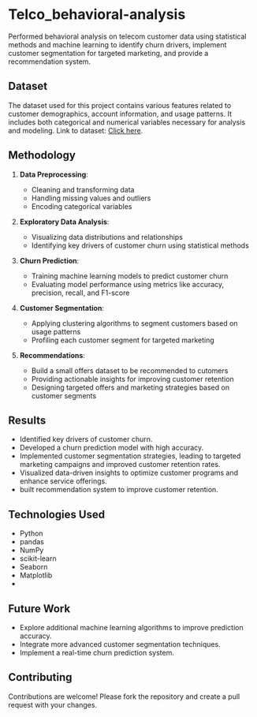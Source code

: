 # Telco_behavioral-analysis
Performed behavioral analysis on telecom customer data using statistical methods and machine learning to identify churn drivers, implement customer segmentation for targeted marketing, and provide a recommendation system.


## Dataset
The dataset used for this project contains various features related to customer demographics, account information, and usage patterns. It includes both categorical and numerical variables necessary for analysis and modeling. Link to dataset: [Click here](https://www.kaggle.com/datasets/mnassrib/telecom-churn-datasets).

## Methodology
1. **Data Preprocessing**:
   - Cleaning and transforming data
   - Handling missing values and outliers
   - Encoding categorical variables

2. **Exploratory Data Analysis**:
   - Visualizing data distributions and relationships
   - Identifying key drivers of customer churn using statistical methods

3. **Churn Prediction**:
   - Training machine learning models to predict customer churn
   - Evaluating model performance using metrics like accuracy, precision, recall, and F1-score

4. **Customer Segmentation**:
   - Applying clustering algorithms to segment customers based on usage patterns
   - Profiling each customer segment for targeted marketing

5. **Recommendations**:
   - Build a small offers dataset to be recommended to cutomers
   - Providing actionable insights for improving customer retention
   - Designing targeted offers and marketing strategies based on customer segments

## Results
- Identified key drivers of customer churn.
- Developed a churn prediction model with high accuracy.
- Implemented customer segmentation strategies, leading to targeted marketing campaigns and improved customer retention rates.
- Visualized data-driven insights to optimize customer programs and enhance service offerings.
- built recommendation system to improve customer retention.

## Technologies Used
- Python
- pandas
- NumPy
- scikit-learn
- Seaborn
- Matplotlib
- 
## Future Work

- Explore additional machine learning algorithms to improve prediction accuracy.
- Integrate more advanced customer segmentation techniques.
- Implement a real-time churn prediction system.

## Contributing
Contributions are welcome! Please fork the repository and create a pull request with your changes.

